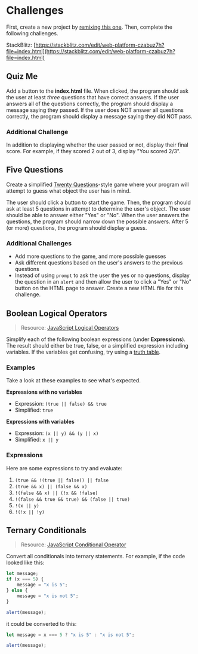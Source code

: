 # Challenges
First, create a new project by [remixing this one](https://glitch.com/edit/#!/remix/javascriptstarter). Then, complete the following challenges.

StackBlitz: [https://stackblitz.com/edit/web-platform-czabuz7h?file=index.html](https://stackblitz.com/edit/web-platform-czabuz7h?file=index.html)

## Quiz Me
Add a button to the **index.html** file. When clicked, the program should ask the user at least _three_ questions that have correct answers. If the user answers all of the questions correctly, the program should display a message saying they passed. If the user does NOT answer all questions correctly, the program should display a message saying they did NOT pass.

### Additional Challenge
In addition to displaying whether the user passed or not, display their final score. For example, if they scored 2 out of 3, display "You scored 2/3".

## Five Questions
Create a simplified [Twenty Questions](https://en.wikipedia.org/wiki/20Q)-style game where your program will attempt to guess what object the user has in mind.

The user should click a button to start the game. Then, the program should ask at least 5 questions in attempt to determine the user's object. The user should be able to answer either "Yes" or "No". When the user answers the questions, the program should narrow down the possible answers. After 5 (or more) questions, the program should display a guess.

### Additional Challenges
- Add more questions to the game, and more possible guesses
- Ask different questions based on the user's answers to the previous questions
- Instead of using `prompt` to ask the user the yes or no questions, display the question in an `alert` and then allow the user to click a "Yes" or "No" button on the HTML page to answer. Create a new HTML file for this challenge.

## Boolean Logical Operators
>Resource: [JavaScript Logical Operators](https://javascript.info/logical-operators)

Simplify each of the following boolean expressions (under **Expressions**). The result should either be true, false, or a simplified expression including variables. If the variables get confusing, try using a [truth table](https://en.wikipedia.org/wiki/Truth_table).

### Examples
Take a look at these examples to see what's expected.

**Expressions with no variables**

- Expression: `(true || false) && true`
- Simplified: `true`

**Expressions with variables**

- Expression: `(x || y) && (y || x)`
- Simplified: `x || y`

### Expressions
Here are some expressions to try and evaluate:

1. `(true && !(true || false)) || false`
1. `(true && x) || (false && x)`
1. `!(false && x) || (!x && !false)`
1. `!(false && true && true) && (false || true)`
1. `!(x || y)`
1. `!(!x || !y)`

## Ternary Conditionals
>Resource: [JavaScript Conditional Operator](https://developer.mozilla.org/en-US/docs/Web/JavaScript/Reference/Operators/Conditional_Operator)

Convert all conditionals into ternary statements. For example, if the code looked like this:

```javascript
let message;
if (x === 5) {
    message = "x is 5";
} else {
    message = "x is not 5";
}

alert(message);
```

it could be converted to this:

```javascript
let message = x === 5 ? "x is 5" : "x is not 5";

alert(message);
```

